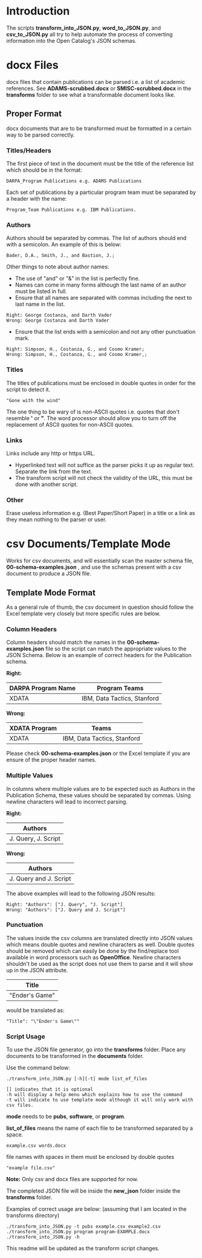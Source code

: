 # Introduction
The scripts **transform\_into\_JSON.py**, **word\_to\_JSON.py**, and **csv\_to\_JSON.py** all
try to help automate the process of converting information into the Open Catalog's 
JSON schemas.

# docx Files
docx files that contain publications can be parsed i.e. a list of academic references. See **ADAMS-scrubbed.docx** or **SMISC-scrubbed.docx** in the
**transforms** folder to see what a transformable document looks like.

## Proper Format
docx documents that are to be transformed must be formatted in a certain way to be parsed correctly.

### Titles/Headers
The first piece of text in the document must be the title of the reference list which should be
in the format:  
```
DARPA_Program Publications e.g. ADAMS Publications
```

Each set of publications by a particular program team must be separated by a header with the name:
```
Program_Team Publications e.g. IBM Publications.
```

### Authors
Authors should be separated by commas. The list of authors should end with a semicolon.
An example of this is below:  
```
Bader, D.A., Smith, J., and Bastion, J.;  
```
Other things to note about author names:
* The use of "and" or "&" in the list is perfectly fine.
* Names can come in many forms although the last name of an author
must be listed in full.
* Ensure that all names are separated with commas including the next to last name in the
list.
``` 
Right: George Costanza, and Darth Vader
Wrong: George Costanza and Darth Vader
```
* Ensure that the list ends with a semicolon and not any other punctuation mark.
```
Right: Simpson, H., Costanza, G., and Cosmo Kramer;
Wrong: Simpson, H., Costanza, G., and Cosmo Kramer,;
```

### Titles
The titles of publications must be enclosed in double quotes in order for the script to 
detect it.
```
"Gone with the wind"
```
The one thing to be wary of is non-ASCII quotes i.e. quotes that don't resemble **'** or **"**.
The word processor should allow you to turn off the replacement of ASCII quotes for non-ASCII quotes.

### Links
Links include any http or https URL. 

* Hyperlinked text will not suffice as the parser picks it up as regular text. Separate
the link from the text.
* The transform script will not check the validity of the URL, this must be done with another
script.

### Other
Erase useless information e.g. (Best Paper/Short Paper) in a title or a link as they mean nothing to the parser or user.

# csv Documents/Template Mode
Works for csv documents, and will essentially scan the master schema file, **00-schema-examples.json** 
, and use the schemas present with a csv document to produce a JSON file. 

## Template Mode Format
As a general rule of thumb, the csv document in question should follow the Excel template very closely but more
specific rules are below.

### Column Headers
Column headers should match the names in the **00-schema-examples.json** file so the script can match the appropriate
values to the JSON Schema. Below is an example of correct headers for the Publication schema.

**Right:**

| DARPA Program Name | Program Teams |
| --- | --- |
| XDATA | IBM, Data Tactics, Stanford |

**Wrong:**

| XDATA Program | Teams |
| --- | --- |
| XDATA | IBM, Data Tactics, Stanford |

Please check **00-schema-examples.json** or the Excel template if you are ensure of the proper header names.

### Multiple Values
In columns where multiple values are to be expected such as Authors in the Publication Schema, these values
should be separated by commas. Using newline characters will lead to incorrect parsing.

**Right:**

| Authors |
| --- |
| J. Query, J. Script |

**Wrong:**

| Authors |
| --- |
| J. Query and J. Script |

The above examples will lead to the following JSON results:

```
Right: "Authors": ["J. Query", "J. Script"]
Wrong: "Authors": ["J. Query and J. Script"]
```

### Punctuation
The values inside the csv columns are translated directly into JSON values which means double quotes
and newline characters as well. Double quotes should be removed which can easily be done by the
find/replace tool available in word processors such as **OpenOffice**. Newline characters shouldn't 
be used as the script does not use them to parse and it will show up in the JSON attribute. 

| Title |
| ----- |
| "Ender's Game" |

would be translated as:

```
"Title": "\"Ender's Game\""
```

### Script Usage
To use the JSON file generator, go into the **transforms** folder. Place any documents to be transformed in the **documents** folder.

Use the command below:
```
./transform_into_JSON.py [-h][-t] mode list_of_files

[] indicates that it is optional
-h will display a help menu which explains how to use the command
-t will indicate to use template mode although it will only work with
csv files.
```
**mode** needs to be **pubs**, **software**, or **program**.

**list_of_files** means the name of each file to be transformed separated by a space.
```
example.csv words.docx
```

file names with spaces in them must be enclosed by double quotes
``` 
"example file.csv"
```
**Note:** Only csv and docx files are supported for now.

The completed JSON file will be inside the **new_json** folder
inside the **transforms** folder.

Examples of correct usage are below:
(assuming that I am located in the transforms directory)
```
./transform_into_JSON.py -t pubs example.csv example2.csv
./transform_into_JSON.py program program-EXAMPLE.docx
./transform_into_JSON.py -h
```

This readme will be updated as the transform script changes.
